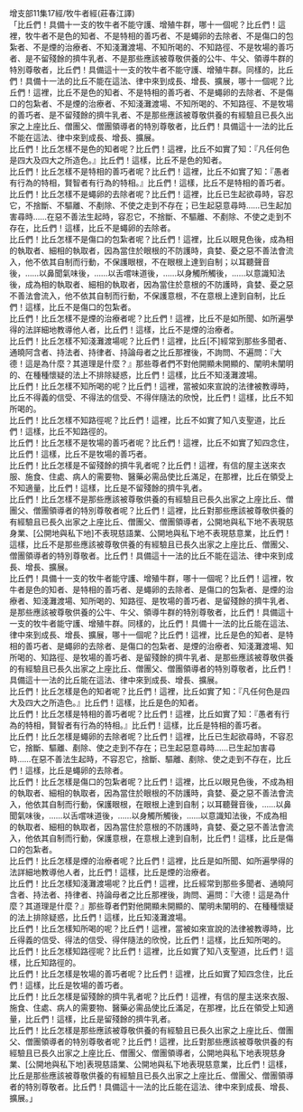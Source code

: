 增支部11集17經/牧牛者經(莊春江譯)  
「比丘們！具備十一支的牧牛者不能守護、增殖牛群，哪十一個呢？比丘們！這裡，牧牛者不是色的知者、不是特相的善巧者、不是蠅卵的去除者、不是傷口的包紮者、不是煙的治療者、不知淺灘渡場、不知所喝的、不知路徑、不是牧場的善巧者、是不留殘餘的擠牛乳者、不是那些應該被尊敬供養的公牛、牛父、領導牛群的特別尊敬者，比丘們！具備這十一支的牧牛者不能守護、增殖牛群。同樣的，比丘們！具備十一法的比丘不能在這法、律中來到成長、增長、擴展，哪十一個呢？比丘們！這裡，比丘不是色的知者、不是特相的善巧者、不是蠅卵的去除者、不是傷口的包紮者、不是煙的治療者、不知淺灘渡場、不知所喝的、不知路徑、不是牧場的善巧者、是不留殘餘的擠牛乳者、不是那些應該被尊敬供養的有經驗且已長久出家之上座比丘、僧團父、僧團領導者的特別尊敬者，比丘們！具備這十一法的比丘不能在這法、律中來到成長、增長、擴展。  
比丘們！比丘怎樣不是色的知者呢？比丘們！這裡，比丘不如實了知：『凡任何色是四大及四大之所造色。』比丘們！這樣，比丘不是色的知者。  
比丘們！比丘怎樣不是特相的善巧者呢？比丘們！這裡，比丘不如實了知：『愚者有行為的特相，賢智者有行為的特相。』比丘們！這樣，比丘不是特相的善巧者。  
比丘們！比丘怎樣不是蠅卵的去除者呢？比丘們！這裡，比丘已生起欲尋時，容忍它，不捨斷、不驅離、不剷除、不使之走到不存在；已生起惡意尋時……已生起加害尋時……在惡不善法生起時，容忍它，不捨斷、不驅離、不剷除、不使之走到不存在，比丘們！這樣，比丘不是蠅卵的去除者。  
比丘們！比丘怎樣不是傷口的包紮者呢？比丘們！這裡，比丘以眼見色後，成為相的執取者、細相的執取者，因為當住於眼根的不防護時，貪婪、憂之惡不善法會流入，他不依其自制而行動，不保護眼根，不在眼根上達到自制；以耳聽聲音後，……以鼻聞氣味後，……以舌嚐味道後，……以身觸所觸後，……以意識知法後，成為相的執取者、細相的執取者，因為當住於意根的不防護時，貪婪、憂之惡不善法會流入，他不依其自制而行動，不保護意根，不在意根上達到自制，比丘們！這樣，比丘不是傷口的包紮者。  
比丘們！比丘怎樣不是煙的治療者呢？比丘們！這裡，比丘不是如所聞、如所遍學得的法詳細地教導他人者，比丘們！這樣，比丘不是煙的治療者。  
比丘們！比丘怎樣不知淺灘渡場呢？比丘們！這裡，比丘[不]經常到那些多聞者、通曉阿含者、持法者、持律者、持論母者之比丘那裡後，不詢問、不遍問：『大德！這是為什麼？其道理是什麼？』那些尊者們不對他開顯未開顯的、闡明未闡明的、在種種懷疑的法上不排除疑惑，比丘們！這樣，比丘不知淺灘渡場。  
比丘們！比丘怎樣不知所喝的呢？比丘們！這裡，當被如來宣說的法律被教導時，比丘不得義的信受、不得法的信受、不得伴隨法的欣悅，比丘們！這樣，比丘不知所喝的。  
比丘們！比丘怎樣不知路徑呢？比丘們！這裡，比丘不如實了知八支聖道，比丘們！這樣，比丘不知路徑的。  
比丘們！比丘怎樣不是牧場的善巧者呢？比丘們！這裡，比丘不如實了知四念住，比丘們！這樣，比丘不是牧場的善巧者。  
比丘們！比丘怎樣是不留殘餘的擠牛乳者呢？比丘們！這裡，有信的屋主送來衣服、施食、住處、病人的需要物、醫藥必需品使比丘滿足，在那裡，比丘在領受上不知適量，比丘們！這樣，比丘是不留殘餘的擠牛乳者。  
比丘們！比丘怎樣不是那些應該被尊敬供養的有經驗且已長久出家之上座比丘、僧團父、僧團領導者的特別尊敬者呢？比丘們！這裡，比丘對那些應該被尊敬供養的有經驗且已長久出家之上座比丘、僧團父、僧團領導者，公開地與私下地不表現慈身業、[公開地與私下地]不表現慈語業、公開地與私下地不表現慈意業，比丘們！這樣，比丘不是那些應該被尊敬供養的有經驗且已長久出家之上座比丘、僧團父、僧團領導者的特別尊敬者。比丘們！具備這十一法的比丘不能在這法、律中來到成長、增長、擴展。  
比丘們！具備十一支的牧牛者能守護、增殖牛群，哪十一個呢？比丘們！這裡，牧牛者是色的知者、是特相的善巧者、是蠅卵的去除者、是傷口的包紮者、是煙的治療者、知淺灘渡場、知所喝的、知路徑、是牧場的善巧者、是留殘餘的擠牛乳者、是那些應該被尊敬供養的公牛、牛父、領導牛群的特別尊敬者，比丘們！具備這十一支的牧牛者能守護、增殖牛群。同樣的，比丘們！具備十一法的比丘能在這法、律中來到成長、增長、擴展，哪十一個呢？比丘們！這裡，比丘是色的知者、是特相的善巧者、是蠅卵的去除者、是傷口的包紮者、是煙的治療者、知淺灘渡場、知所喝的、知路徑、是牧場的善巧者、是留殘餘的擠牛乳者、是那些應該被尊敬供養的有經驗且已長久出家之上座比丘、僧團父、僧團領導者的特別尊敬者，比丘們！具備這十一法的比丘能在這法、律中來到成長、增長、擴展。  
比丘們！比丘怎樣是色的知者呢？比丘們！這裡，比丘如實了知：『凡任何色是四大及四大之所造色。』比丘們！這樣，比丘是色的知者。  
比丘們！比丘怎樣是特相的善巧者呢？比丘們！這裡，比丘如實了知：『愚者有行為的特相，賢智者有行為的特相。』比丘們！這樣，比丘是特相的善巧者。  
比丘們！比丘怎樣是蠅卵的去除者呢？比丘們！這裡，比丘已生起欲尋時，不容忍它，捨斷、驅離、剷除、使之走到不存在；已生起惡意尋時……已生起加害尋時……在惡不善法生起時，不容忍它，捨斷、驅離、剷除、使之走到不存在，比丘們！這樣，比丘是蠅卵的去除者。  
比丘們！比丘怎樣是傷口的包紮者呢？比丘們！這裡，比丘以眼見色後，不成為相的執取者、細相的執取者，因為當住於眼根的不防護時，貪婪、憂之惡不善法會流入，他依其自制而行動，保護眼根，在眼根上達到自制；以耳聽聲音後，……以鼻聞氣味後，……以舌嚐味道後，……以身觸所觸後，……以意識知法後，不成為相的執取者、細相的執取者，因為當住於意根的不防護時，貪婪、憂之惡不善法會流入，他依其自制而行動，保護意根，在意根上達到自制，比丘們！這樣，比丘是傷口的包紮者。  
比丘們！比丘怎樣是煙的治療者呢？比丘們！這裡，比丘是如所聞、如所遍學得的法詳細地教導他人者，比丘們！這樣，比丘是煙的治療者。  
比丘們！比丘怎樣知淺灘渡場呢？比丘們！這裡，比丘經常到那些多聞者、通曉阿含者、持法者、持律者、持論母者之比丘那裡後，詢問、遍問：『大德！這是為什麼？其道理是什麼？』那些尊者們對他開顯未開顯的、闡明未闡明的、在種種懷疑的法上排除疑惑，比丘們！這樣，比丘知淺灘渡場。  
比丘們！比丘怎樣知所喝的呢？比丘們！這裡，當被如來宣說的法律被教導時，比丘得義的信受、得法的信受、得伴隨法的欣悅，比丘們！這樣，比丘知所喝的。  
比丘們！比丘怎樣知路徑呢？比丘們！這裡，比丘如實了知八支聖道，比丘們！這樣，比丘知路徑的。  
比丘們！比丘怎樣是牧場的善巧者呢？比丘們！這裡，比丘如實了知四念住，比丘們！這樣，比丘是牧場的善巧者。  
比丘們！比丘怎樣是留殘餘的擠牛乳者呢？比丘們！這裡，有信的屋主送來衣服、施食、住處、病人的需要物、醫藥必需品使比丘滿足，在那裡，比丘在領受上知適量，比丘們！這樣，比丘是留殘餘的擠牛乳者。  
比丘們！比丘怎樣是那些應該被尊敬供養的有經驗且已長久出家之上座比丘、僧團父、僧團領導者的特別尊敬者呢？比丘們！這裡，比丘對那些應該被尊敬供養的有經驗且已長久出家之上座比丘、僧團父、僧團領導者，公開地與私下地表現慈身業、[公開地與私下地]表現慈語業、公開地與私下地表現慈意業，比丘們！這樣，比丘是那些應該被尊敬供養的有經驗且已長久出家之上座比丘、僧團父、僧團領導者的特別尊敬者。比丘們！具備這十一法的比丘能在這法、律中來到成長、增長、擴展。」  
  
  
